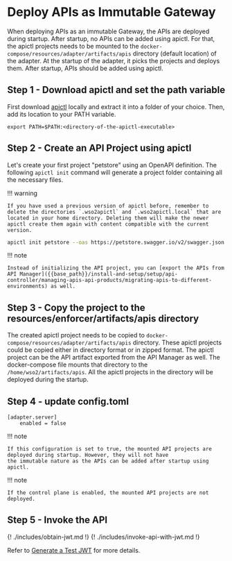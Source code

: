 # Deploy APIs as Immutable Gateway

When deploying APIs as an immutable Gateway, the APIs are deployed during startup. After startup, no APIs can be added using apictl. 
For that, the apictl projects needs to be mounted to the `docker-compose/resources/adapter/artifacts/apis` directory 
(default location) of the adapter. 
At the startup of the adapter, it picks the projects and deploys them. After startup, APIs should be added using apictl.


## Step 1 - Download apictl and set the path variable 

First download [apictl](https://github.com/wso2/product-apim-tooling/releases) locally and extract it into a folder of your choice. Then, add its location to your PATH variable.

```
export PATH=$PATH:<directory-of-the-apictl-executable>
```

## Step 2 - Create an API Project using apictl

Let's create your first project "petstore" using an OpenAPI definition. The following `apictl init` command will generate a project folder containing all the necessary files.

!!! warning

    If you have used a previous version of apictl before, remember to delete the directories `.wso2apictl` and `.wso2apictl.local` that are located in your home directory. Deleting them will make the newer apictl create them again with content compatible with the current version.

``` bash
apictl init petstore --oas https://petstore.swagger.io/v2/swagger.json
```

!!! note

    Instead of initializing the API project, you can [export the APIs from API Manager]({{base_path}}/install-and-setup/setup/api-controller/managing-apis-api-products/migrating-apis-to-different-environments) as well.

## Step 3 - Copy the project to the resources/enforcer/artifacts/apis directory

The created apictl project needs to be copied to `docker-compose/resources/adapter/artifacts/apis` directory. These
apictl projects could be copied either in directory format or in zipped format. 
The apictl project can be the API artifact exported from the API Manager as well. 
The docker-compose file mounts that directory to the `/home/wso2/artifacts/apis`. 
All the apictl projects in the directory will be deployed during the startup. 


## Step 4 - update config.toml

```
[adapter.server]
    enabled = false
```

!!! note

    If this configuration is set to true, the mounted API projects are deployed during startup. However, they will not have
    the immutable nature as the APIs can be added after startup using apictl.

!!! note

    If the control plane is enabled, the mounted API projects are not deployed.    


##  Step 5 - Invoke the API
{! ./includes/obtain-jwt.md !}
{! ./includes/invoke-api-with-jwt.md !}

<!-- brought the following here because the path becomes relative when included in the includes folder -->
Refer to [Generate a Test JWT]({{base_path}}/deploy-and-publish/deploy-on-gateway/choreo-connect/security/generate-a-test-jwt) for more details.
